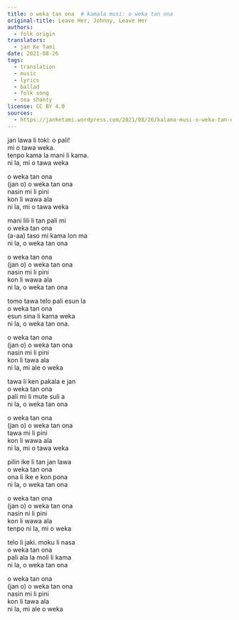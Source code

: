 ```yaml
---
title: o weka tan ona  # kamala musi: o weka tan ona
original-title: Leave Her, Johnny, Leave Her
authors:
  - folk origin
translators:
  - jan Ke Tami
date: 2021-08-26
tags:
  - translation
  - music
  - lyrics
  - ballad
  - folk song
  - sea shanty
license: CC BY 4.0
sources:
  - https://janketami.wordpress.com/2021/08/26/kalama-musi-o-weka-tan-ona/
---
```


jan lawa li toki: o pali!  \
mi o tawa weka.  \
tenpo kama la mani li kama.  \
ni la, mi o tawa weka

o weka tan ona  \
(jan o) o weka tan ona  \
nasin mi li pini  \
kon li wawa ala  \
ni la, mi o tawa weka

mani lili li tan pali mi  \
o weka tan ona  \
(a-aa) taso mi kama lon ma  \
ni la, o weka tan ona

o weka tan ona  \
(jan o) o weka tan ona  \
nasin mi li pini  \
kon li wawa ala  \
ni la, o weka tan ona

tomo tawa telo pali esun la  \
o weka tan ona  \
esun sina li kama weka  \
ni la, o weka tan ona.

o weka tan ona  \
(jan o) o weka tan ona  \
nasin mi li pini  \
kon li tawa ala  \
ni la, mi ale o weka

tawa li ken pakala e jan  \
o weka tan ona  \
pali mi li mute suli a  \
ni la, o weka tan ona

o weka tan ona  \
(jan o) o weka tan ona  \
tawa mi li pini  \
kon li wawa ala  \
ni la, mi o tawa weka

pilin ike li tan jan lawa  \
o weka tan ona  \
ona li ike e kon pona  \
ni la, o weka tan ona

o weka tan ona  \
(jan o) o weka tan ona  \
nasin ni li pini  \
kon li wawa ala  \
tenpo ni la, mi o weka

telo li jaki. moku li nasa  \
o weka tan ona  \
pali ala la moli li kama  \
ni la, o weka tan ona

o weka tan ona  \
(jan o) o weka tan ona  \
nasin mi li pini  \
kon li tawa ala  \
ni la, mi ale o weka 

